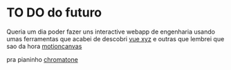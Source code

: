 # TO DO do futuro 
Queria um dia poder fazer uns interactive webapp de engenharia usando umas ferramentas que acabei de descobri [vue xyz](https://vuexyz.org/) e outras que lembrei que sao da hora [motioncanvas](https://motioncanvas.io/)

pra pianinho [chromatone](https://chromatone.center/)

